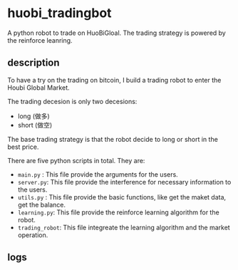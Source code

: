 # huobi_tradingbot
A python robot to trade on HuoBiGloal. The trading strategy is powered by the reinforce leanring.

## description

To have a try on the trading on bitcoin, I build a trading robot to enter the Houbi Global Market. 


The trading decesion is  only two decesions:
* long (做多)
* short (做空)

The base trading strategy is that the robot decide to long or short in the best price.

There are five python scripts in total. They are:
* `main.py` : This file provide the arguments for the users.
* `server.py`: This file provide the interference for necessary information to the users. 
* `utils.py` : This file provide the basic functions, like get the maket data, get the balance.
*  `learning.py`: This file provide the reinforce learning algorithm for the robot.
*  `trading_robot`: This file integreate the learning algorithm and the market operation.

## logs

